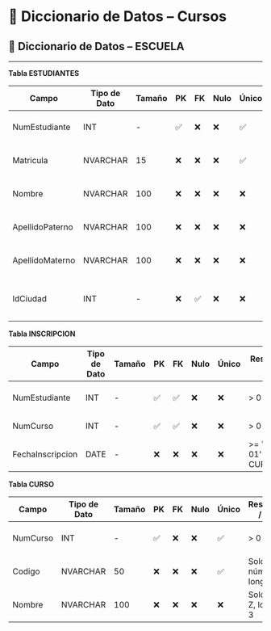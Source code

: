 # 📘 Diccionario de Datos – Cursos
## 📘 Diccionario de Datos – ESCUELA

---

**Tabla ESTUDIANTES**

| Campo            | Tipo de Dato | Tamaño | PK  | FK  | Nulo | Único | Restricciones / CHECK               | Referencia a            | Descripción                        |
|------------------|--------------|--------|-----|-----|------|--------|-------------------------------------|-------------------------|------------------------------------|
| NumEstudiante    | INT          | -      | ✅   | ❌   | ❌   | ✅     | > 0                                 | -                       | Identificador único del estudiante |
| Matricula        | NVARCHAR      | 15     | ❌   | ❌   | ❌   | ✅     | Solo letras y números, longitud >= 3| -                       | Matrícula del estudiante           |
| Nombre           | NVARCHAR      | 100    | ❌   | ❌   | ❌   | ❌     | Solo letras A-Z, longitud >= 3      | -                       | Nombre(s) del estudiante           |
| ApellidoPaterno  | NVARCHAR      | 100    | ❌   | ❌   | ❌   | ❌     | Solo letras A-Z, longitud >= 3      | -                       | Apellido paterno                   |
| ApellidoMaterno  | NVARCHAR      | 100    | ❌   | ❌   | ❌   | ❌     | Solo letras A-Z, longitud >= 3      | -                       | Apellido materno                   |
| IdCiudad         | INT          | -      | ❌   | ✅   | ❌   | ❌     | > 0                                 | CIUDADES(IdCiudad)      | Ciudad de residencia del estudiante|



 **Tabla INSCRIPCION**

| Campo              | Tipo de Dato | Tamaño | PK  | FK  | Nulo | Único | Restricciones / CHECK               | Referencia a            | Descripción                        |
|--------------------|--------------|--------|-----|-----|------|--------|-------------------------------------|-------------------------|------------------------------------|
| NumEstudiante      | INT          | -      | ✅   | ✅   | ❌   | ❌     | > 0                                 | ESTUDIANTES(NumEstudiante)| Identificador del estudiante      |
| NumCurso           | INT          | -      | ✅   | ✅   | ❌   | ❌     | > 0                                 | CURSO(NumCurso)         | Identificador del curso            |
| FechaInscripcion   | DATE         | -      | ❌   | ❌   | ❌   | ❌     | >= '2000-01-01' AND <= CURRENT_DATE | -                       | Fecha de inscripción al curso      |



 **Tabla CURSO**

| Campo           | Tipo de Dato | Tamaño | PK  | FK  | Nulo | Único | Restricciones / CHECK               | Referencia a            | Descripción                        |
|-----------------|--------------|--------|-----|-----|------|--------|-------------------------------------|-------------------------|------------------------------------|
| NumCurso        | INT          | -      | ✅   | ❌   | ❌   | ✅     | > 0                                 | -                       | Identificador único del curso      |
| Codigo          | NVARCHAR      | 50     | ❌   | ❌   | ❌   | ✅     | Solo letras y números, longitud >= 3| -                       | Código interno del curso           |
| Nombre          | NVARCHAR      | 100    | ❌   | ❌   | ❌   | ❌     | Solo letras A-Z, longitud >= 3      | -                       | Nombre del curso                   |


